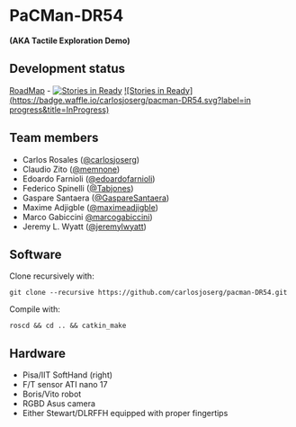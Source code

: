 # PaCMan-DR54

__(AKA Tactile Exploration Demo)__

## Development status

[RoadMap](https://github.com/carlosjoserg/pacman-DR54/milestones) - [![Stories in Ready](https://badge.waffle.io/carlosjoserg/pacman-DR54.svg?label=task&title=Backlog)](http://waffle.io/carlosjoserg/pacman-DR54) [![Stories in Ready](https://badge.waffle.io/carlosjoserg/pacman-DR54.svg?label=in progress&title=InProgress)](http://waffle.io/carlosjoserg/pacman-DR54) 

## Team members

  * Carlos Rosales ([@carlosjoserg](https://github.com/carlosjoserg))
  * Claudio Zito ([@memnone](https://github.com/memnone))
  * Edoardo Farnioli ([@edoardofarnioli](https://github.com/edoardofarnioli))
  * Federico Spinelli ([@Tabjones](https://github.com/Tabjones))
  * Gaspare Santaera ([@GaspareSantaera](https://github.com/GaspareSantaera))
  * Maxime Adjigble ([@maximeadjigble](https://github.com/maximeadjigble))
  * Marco Gabiccini [@marcogabiccini](https://github.com/marcogabiccini))
  * Jeremy L. Wyatt ([@jeremylwyatt](https://github.com/jeremylwyatt))

## Software

Clone recursively with:

`git clone --recursive https://github.com/carlosjoserg/pacman-DR54.git` 

Compile with:

`roscd && cd .. && catkin_make`

## Hardware

  - Pisa/IIT SoftHand (right)
  - F/T sensor ATI nano 17
  - Boris/Vito robot
  - RGBD Asus camera
  - Either Stewart/DLRFFH equipped with proper fingertips

